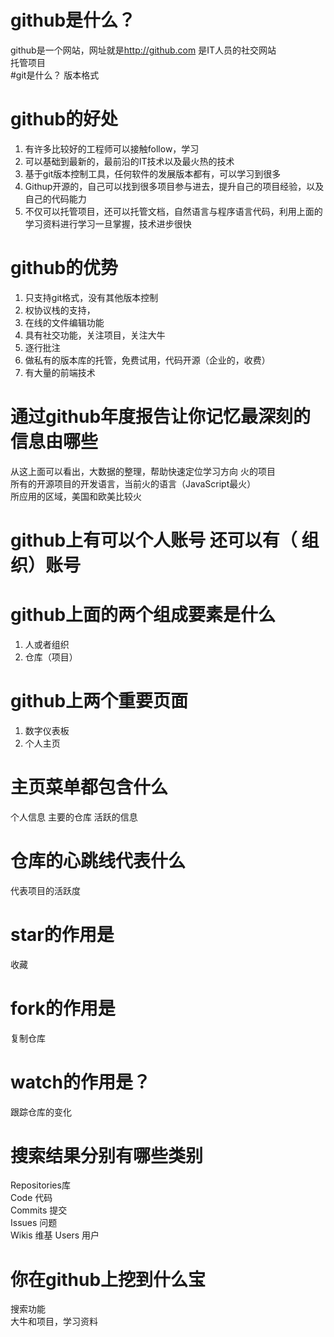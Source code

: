 # github是什么？  
github是一个网站，网址就是<http://github.com>
是IT人员的社交网站  
托管项目  
#git是什么？
版本格式
# github的好处  
1. 有许多比较好的工程师可以接触follow，学习
1. 可以基础到最新的，最前沿的IT技术以及最火热的技术
1. 基于git版本控制工具，任何软件的发展版本都有，可以学习到很多  
1. Githup开源的，自己可以找到很多项目参与进去，提升自己的项目经验，以及自己的代码能力
1. 不仅可以托管项目，还可以托管文档，自然语言与程序语言代码，利用上面的学习资料进行学习一旦掌握，技术进步很快
# github的优势  
1. 只支持git格式，没有其他版本控制
1. 权协议栈的支持，
1. 在线的文件编辑功能
1. 具有社交功能，关注项目，关注大牛
1. 逐行批注
1. 做私有的版本库的托管，免费试用，代码开源（企业的，收费）
1. 有大量的前端技术
# 通过github年度报告让你记忆最深刻的信息由哪些
从这上面可以看出，大数据的整理，帮助快速定位学习方向
火的项目  
所有的开源项目的开发语言，当前火的语言（JavaScript最火）  
所应用的区域，美国和欧美比较火   
# github上有可以个人账号 还可以有（ 组织）账号  
# github上面的两个组成要素是什么  
1. 人或者组织
1. 仓库（项目）


# github上两个重要页面  
1. 数字仪表板
1. 个人主页
# 主页菜单都包含什么  
个人信息 主要的仓库 活跃的信息   
# 仓库的心跳线代表什么  
代表项目的活跃度  
# star的作用是  
收藏  
# fork的作用是  
复制仓库  
# watch的作用是？  
跟踪仓库的变化  
# 搜索结果分别有哪些类别  
Repositories库  
Code	代码  
Commits	提交  
Issues	问题  
Wikis	维基 
Users   用户  
# 你在github上挖到什么宝  
搜索功能  
大牛和项目，学习资料  
